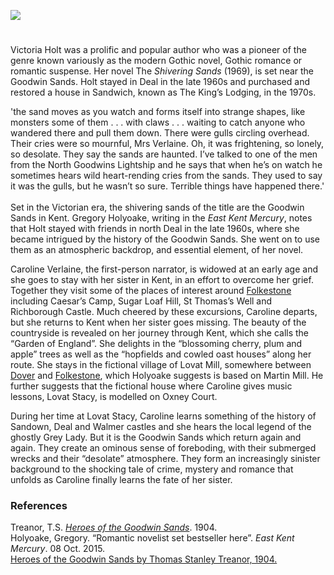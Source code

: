 <a href="https://www.kent-maps.online"><img src="https://kent-map.github.io/mdpress/juncture/ve-button.png"></a>

<param ve-config title="Victoria Holt (1906-1993), a pseudonym of Eleanor Hibbert" author="Mandy Jones" layout="vtl" banner="https://raw.githubusercontent.com/kent-map/images/main/banners/19c.jpg">

<param ve-entity eid="Q1011096" aliases="Deal">
<param ve-entity eid="Q1180981" aliases="Deal Castle">
<param ve-entity eid="Q26163" aliases="Sandwich">
<param ve-entity eid="Q1494482" aliases="Goodwin Sands">
<param ve-entity eid="Q375314" aliases="Folkestone">
<param ve-entity eid="Q107343977" aliases="Caesar’s Camp">
<param ve-entity eid="Q107343985" aliases="Sugar Loaf Hill">
<param ve-entity eid="Q1309736" aliases="Richborough Castle">
<param ve-entity eid="Q179224" aliases="Dover">
<param ve-entity eid="Q783371" aliases="Martin Mill">
<param ve-entity eid="Q26323548" aliases="Oxney Court">
<param ve-entity eid="Q7416497" aliases="Sandown">
<param ve-entity eid="Q2343161" aliases="Walmer Castle">

<!-- Historical map layers -->
<!-- param ve-map-layer active allmaps allmaps-id="09908d6628a5278f" title="OS East Kent 1945" -->
<param ve-map-layer active allmaps allmaps-id="542e2ed0e875aeb4" title="OS East Kent 1945">

#

Victoria Holt was a prolific and popular author who was a pioneer of the genre known variously as the modern Gothic novel, Gothic romance or romantic suspense. Her novel The _Shivering Sands_ (1969), is set near the Goodwin Sands. Holt stayed in Deal in the late 1960s and purchased and restored a house in Sandwich, known as The King’s Lodging, in the 1970s.  
<param ve-image url="https://stor.artstor.org/stor/6fbd0fc9-b2ce-421e-98e7-36cd1e89a92f" label="“The Goodwin Sands” image from Heroes of the Goodwin Sands" attribution="by Thomas Stanley Treanor, 1904">
<param ve-map center="Q1011096" zoom="13">

'the sand moves as you watch and forms itself into strange shapes, like monsters some of them . . . with claws . . . waiting to catch anyone who wandered there and pull them down. There were gulls circling overhead. Their cries were so mournful, Mrs Verlaine. Oh, it was frightening, so lonely, so desolate. They say the sands are haunted. I’ve talked to one of the men from the North Goodwins Lightship and he says that when he’s on watch he sometimes hears wild heart-rending cries from the sands. They used to say it was the gulls, but he wasn’t so sure. Terrible things have happened there.'
<br><br>
Set in the Victorian era, the shivering sands of the title are the Goodwin Sands in Kent. Gregory Holyoake, writing in the _East Kent Mercury_, notes that Holt stayed with friends in north Deal in the late 1960s, where she became intrigued by the history of the Goodwin Sands. She went on to use them as an atmospheric backdrop, and essential element, of her novel. 
<param ve-image url="https://upload.wikimedia.org/wikipedia/commons/9/94/Deal_seafront_-_geograph.org.uk_-_2029661.jpg" label="Deal Seafront" attribution="Deal seafront by Chris Whippet, CC BY-SA 2.0, via Wikimedia Commons">
<param ve-image url="https://upload.wikimedia.org/wikipedia/commons/1/18/Battle_of_Goodwin_Sands.jpg" label="Battle of Goodwin Sands" attribution="James Grant, Public domain, via Wikimedia Commons">
<param ve-map center="Q1011096" zoom="13">

Caroline Verlaine, the first-person narrator, is widowed at an early age and she goes to stay with her sister in Kent, in an effort to overcome her grief. Together they visit some of the places of interest around [Folkestone](/19c/19c-folkestone) including Caesar’s Camp, Sugar Loaf Hill, St Thomas’s Well and Richborough Castle. Much cheered by these excursions, Caroline departs, but she returns to Kent when her sister goes missing. The beauty of the countryside is revealed on her journey through Kent, which she calls the “Garden of England”. She delights in the “blossoming cherry, plum and apple” trees as well as the “hopfields and cowled oast houses” along her route. She stays in the fictional village of Lovat Mill, somewhere between [Dover](/dickens/19c-dover) and [Folkestone](/19c/19c-folkestone), which Holyoake suggests is based on Martin Mill. He further suggests that the fictional house where Caroline gives music lessons, Lovat Stacy, is modelled on Oxney Court. 
<param ve-image url="https://upload.wikimedia.org/wikipedia/commons/d/d0/Beside_Caesar%27s_Camp_-_geograph.org.uk_-_2075938.jpg" label="Beside Caesar’s Camp" attribution=" Beside Caesar's Camp by Chris Heaton, CC BY-SA 2.0, via Wikimedia Commons">
<param ve-image url="https://upload.wikimedia.org/wikipedia/commons/b/bc/Sugarloaf_Hill_-_geograph.org.uk_-_685635.jpg" label="Sugar Loaf Hill" attribution="Nigel Thornton / Sugarloaf Hill">
<param ve-image url="https://upload.wikimedia.org/wikipedia/commons/6/6b/Richborough_Castle_02.jpg" label="Richborough Castle" attribution="Nilfanion, CC BY-SA 4.0, via Wikimedia Commons">
<!-- Base map entered on West Hougham -->
<!-- param ve-map center="Q76835942" zoom="12" -->
<!-- Base map entered on Alkham -->
<param ve-map center="Q578630" zoom="11.5">
<!-- Base map entered on Temple Ewell -->
<param ve-map center="Q2703021" zoom="12">

During her time at Lovat Stacy, Caroline learns something of the history of Sandown, Deal and Walmer castles and she hears the local legend of the ghostly Grey Lady. But it is the Goodwin Sands which return again and again. They create an ominous sense of foreboding, with their submerged wrecks and their “desolate” atmosphere. They form an increasingly sinister background to the shocking tale of crime, mystery and romance that unfolds as Caroline finally learns the fate of her sister.   
<param ve-image url="https://upload.wikimedia.org/wikipedia/commons/0/0d/Sandown_Castle_1853.png" label="Sandown Castle, Kent" attribution="John Leech (1817-1864), Public domain, via Wikimedia Commons">
<param ve-image url="https://upload.wikimedia.org/wikipedia/commons/f/f6/The_castle%2C_Deal%2C_England-LCCN2002696656.jpg" label="Deal Castle" attribution="Photochrom Print Collection, Public domain, via Wikimedia Commons">
<param ve-image url="https://upload.wikimedia.org/wikipedia/commons/1/12/Walmer_Castle_from_the_west.jpg" label="Walmer Castle" attribution="DeFacto, CC BY-SA 4.0, via Wikimedia Commons">
<param ve-map center="Q1011096" zoom="12">

### References

Treanor, T.S. [_Heroes of the Goodwin Sands_](http://www.gutenberg.org/files/24685/24685-h/24685-h.htm#img-019). 1904.   
Holyoake, Gregory. “Romantic novelist set bestseller here”. _East Kent Mercury_. 08 Oct. 2015.  
[Heroes of the Goodwin Sands by Thomas Stanley Treanor, 1904.](http://www.gutenberg.org/files/24685/24685-h/24685-h.htm)  
